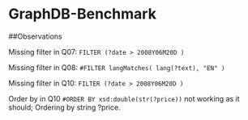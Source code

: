 GraphDB-Benchmark
=================

##Observations

Missing filter in Q07: `FILTER (?date > 2008Y06M20D )`

Missing filter in Q08: `#FILTER langMatches( lang(?text), "EN" )`

Missing filter in Q10: `FILTER (?date > 2008Y06M20D )`

Order by in Q10 `#ORDER BY xsd:double(str(?price))` not working as it should; Ordering by string ?price.
